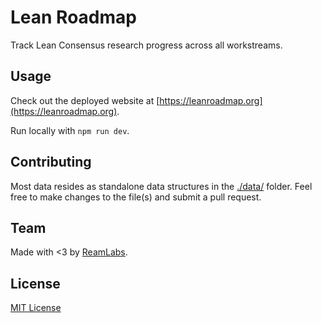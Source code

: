 # Lean Roadmap

Track Lean Consensus research progress across all workstreams.

## Usage

Check out the deployed website at [https://leanroadmap.org](https://leanroadmap.org).

Run locally with `npm run dev`.

## Contributing

Most data resides as standalone data structures in the [./data/](./data/) folder. Feel free to make changes to the file(s) and submit a pull request.

## Team

Made with <3 by [ReamLabs](https://twitter.com/ReamLabs).

## License

[MIT License](./LICENSE)
